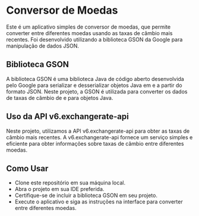 # Conversor de Moedas
Este é um aplicativo simples de conversor de moedas, que permite converter entre diferentes moedas usando as taxas de câmbio mais recentes. Foi desenvolvido utilizando a biblioteca GSON da Google para manipulação de dados JSON.

## Biblioteca GSON
A biblioteca GSON é uma biblioteca Java de código aberto desenvolvida pelo Google para serializar e desserializar objetos Java em e a partir do formato JSON. Neste projeto, a GSON é utilizada para converter os dados de taxas de câmbio de e para objetos Java.

## Uso da API v6.exchangerate-api

Neste projeto, utilizamos a API v6.exchangerate-api para obter as taxas de câmbio mais recentes. A v6.exchangerate-api fornece um serviço simples e eficiente para obter informações sobre taxas de câmbio entre diferentes moedas.

## Como Usar

- Clone este repositório em sua máquina local.
- Abra o projeto em sua IDE preferida.
- Certifique-se de incluir a biblioteca GSON em seu projeto.
- Execute o aplicativo e siga as instruções na interface para converter entre diferentes moedas.
